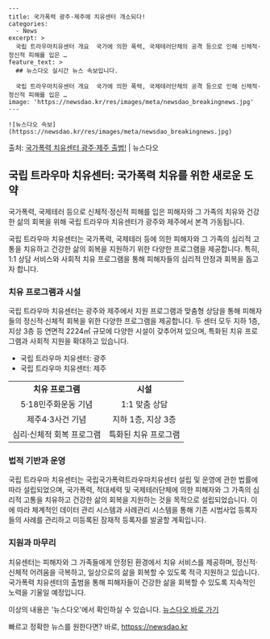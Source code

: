     ---
    title: 국가폭력 광주·제주에 치유센터 개소되다!
    categories:
      - News
    excerpt: >
      국립 트라우마치유센터 개요  국가에 의한 폭력, 국제테러단체의 공격 등으로 인해 신체적·정신적 피해를 입은 …
    feature_text: >
      ## 뉴스다오 실시간 뉴스 속보입니다.
    
      국립 트라우마치유센터 개요  국가에 의한 폭력, 국제테러단체의 공격 등으로 인해 신체적·정신적 피해를 입은 …
    image: 'https://newsdao.kr/res/images/meta/newsdao_breakingnews.jpg'
    ---
    
    ![뉴스다오 속보](httpss://newsdao.kr/res/images/meta/newsdao_breakingnews.jpg)

<p>출처: <a href="httpss://newsdao.kr/4532" rel="dofollow">국가폭력 치유센터 광주·제주 출범!</a> | 뉴스다오</p>

<h2 data-ke-size="size26">국립 트라우마 치유센터: 국가폭력 치유를 위한 새로운 도약</h2>
국가폭력, 국제테러 등으로 신체적·정신적 피해를 입은 피해자와 그 가족의 치유와 건강한 삶의 회복을 위해 국립 트라우마 치유센터가 광주와 제주에서 본격 가동됩니다.

<p data-ke-size="size16">국립 트라우마 치유센터는 국가폭력, 국제테러 등에 의한 피해자와 그 가족의 심리적 고통을 치유하고 건강한 삶의 회복을 지원하기 위한 다양한 프로그램을 제공합니다. 특히, 1:1 상담 서비스와 사회적 치유 프로그램을 통해 피해자들의 심리적 안정과 회복을 돕고자 합니다.</p>

<h3 data-ke-size="size24">치유 프로그램과 시설</h3>
국립 트라우마 치유센터는 광주와 제주에서 지원 프로그램과 맞춤형 상담을 통해 피해자들의 정신적·신체적 회복을 위한 다양한 프로그램을 제공합니다. 두 센터 모두 지하 1층, 지상 3층 등 연면적 2224㎡ 규모에 다양한 시설이 갖추어져 있으며, 특화된 치유 프로그램과 사회적 지원을 확대하고 있습니다.

<ul>
    <li>국립 트라우마 치유센터: 광주</li>
    <li>국립 트라우마 치유센터: 제주</li>
</ul>

<table>
    <tr>
        <td style="text-align: center; height: 17px;"><b>치유 프로그램</b></td>
        <td style="text-align: center; height: 17px;"><b>시설</b></td>
    </tr>
    <tr>
        <td style="text-align: center; height: 17px;">5·18민주화운동 기념</td>
        <td style="text-align: center; height: 17px;">1:1 맞춤 상담</td>
    </tr>
    <tr>
        <td style="text-align: center; height: 17px;">제주4·3사건 기념</td>
        <td style="text-align: center; height: 17px;">지하 1층, 지상 3층</td>
    </tr>
    <tr>
        <td style="text-align: center; height: 17px;">심리·신체적 회복 프로그램</td>
        <td style="text-align: center; height: 17px;">특화된 치유 프로그램</td>
    </tr>
</table>

<h3 data-ke-size="size24">법적 기반과 운영</h3>
국립 트라우마 치유센터는 국립국가폭력트라우마치유센터 설립 및 운영에 관한 법률에 따라 설립되었으며, 국가폭력, 적대세력 및 국제테러단체에 의한 피해자와 그 가족의 심리적 고통을 치유하고 건강한 삶의 회복을 지원하는 것을 목적으로 설립되었습니다. 이에 따라 체계적인 데이터 관리 시스템과 사례관리 시스템을 통해 기존 시범사업 등록자들의 사례를 관리하고 미등록된 잠재적 등록자를 발굴할 계획입니다.

<h3 data-ke-size="size24">지원과 마무리</h3>
치유센터는 피해자와 그 가족들에게 안정된 환경에서 치유 서비스를 제공하며, 정신적·신체적 어려움을 극복하고, 일상으로의 삶을 회복할 수 있도록 적극 지원하고 있습니다. 국가폭력 치유센터의 출범을 통해 피해자들이 건강한 삶을 회복할 수 있도록 지속적인 노력을 기울일 예정입니다.

이상의 내용은 '뉴스다오'에서 확인하실 수 있습니다. [뉴스다오 바로 가기](httpss://newsdao.kr/4532) 

빠르고 정확한 뉴스를 원한다면? 바로, <a href="httpss://newsdao.kr" rel="dofollow">httpss://newsdao.kr</a>


    